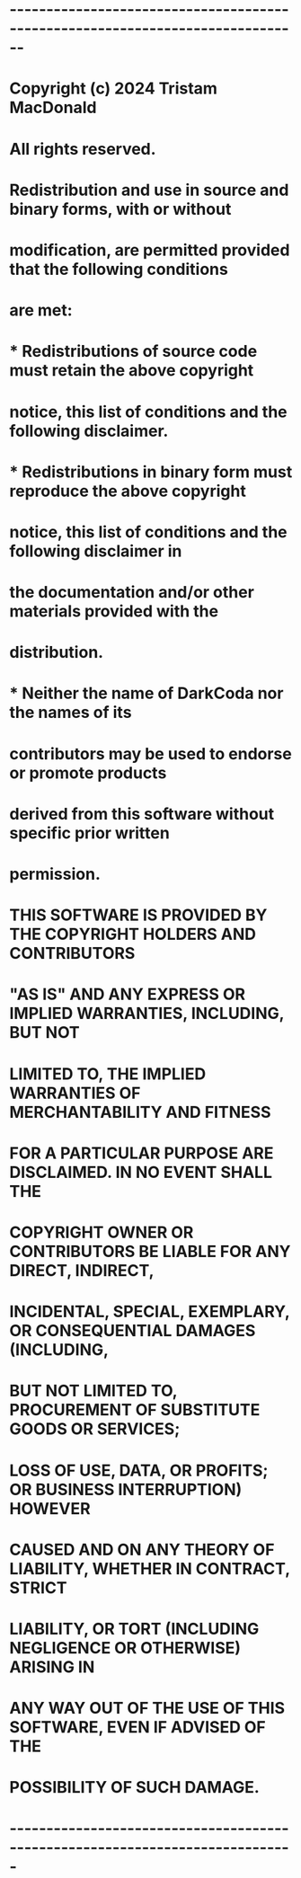 # ------------------------------------------------------------------------------
# Copyright (c) 2024 Tristam MacDonald
# All rights reserved.
# 
# Redistribution and use in source and binary forms, with or without
# modification, are permitted provided that the following conditions 
# are met:
#
#  * Redistributions of source code must retain the above copyright
#    notice, this list of conditions and the following disclaimer.
#  * Redistributions in binary form must reproduce the above copyright 
#    notice, this list of conditions and the following disclaimer in
#    the documentation and/or other materials provided with the
#    distribution.
#  * Neither the name of DarkCoda nor the names of its
#    contributors may be used to endorse or promote products
#    derived from this software without specific prior written
#    permission.
#
# THIS SOFTWARE IS PROVIDED BY THE COPYRIGHT HOLDERS AND CONTRIBUTORS
# "AS IS" AND ANY EXPRESS OR IMPLIED WARRANTIES, INCLUDING, BUT NOT
# LIMITED TO, THE IMPLIED WARRANTIES OF MERCHANTABILITY AND FITNESS
# FOR A PARTICULAR PURPOSE ARE DISCLAIMED. IN NO EVENT SHALL THE
# COPYRIGHT OWNER OR CONTRIBUTORS BE LIABLE FOR ANY DIRECT, INDIRECT,
# INCIDENTAL, SPECIAL, EXEMPLARY, OR CONSEQUENTIAL DAMAGES (INCLUDING,
# BUT NOT LIMITED TO, PROCUREMENT OF SUBSTITUTE GOODS OR SERVICES;
# LOSS OF USE, DATA, OR PROFITS; OR BUSINESS INTERRUPTION) HOWEVER
# CAUSED AND ON ANY THEORY OF LIABILITY, WHETHER IN CONTRACT, STRICT
# LIABILITY, OR TORT (INCLUDING NEGLIGENCE OR OTHERWISE) ARISING IN
# ANY WAY OUT OF THE USE OF THIS SOFTWARE, EVEN IF ADVISED OF THE
# POSSIBILITY OF SUCH DAMAGE.
# -----------------------------------------------------------------------------
